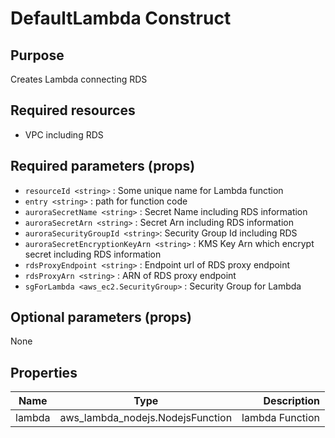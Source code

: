 # DefaultLambda Construct

## Purpose

Creates Lambda connecting RDS

## Required resources

- VPC including RDS

## Required parameters (props)

- `resourceId <string>` : Some unique name for Lambda function
- `entry <string>` : path for function code
- `auroraSecretName <string>` : Secret Name including RDS information
- `auroraSecretArn <string>` : Secret Arn including RDS information
- `auroraSecurityGroupId <string>`: Security Group Id including RDS
- `auroraSecretEncryptionKeyArn <string>` : KMS Key Arn which encrypt secret including RDS information
- `rdsProxyEndpoint <string>` : Endpoint url of RDS proxy endpoint
- `rdsProxyArn <string>` : ARN of RDS proxy endpoint
- `sgForLambda <aws_ec2.SecurityGroup>` : Security Group for Lambda

## Optional parameters (props)

None

## Properties

| Name   |               Type               |     Description |
| ------ | :------------------------------: | --------------: |
| lambda | aws_lambda_nodejs.NodejsFunction | lambda Function |
